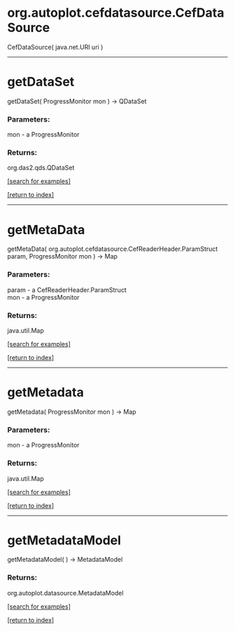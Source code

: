 # org.autoplot.cefdatasource.CefDataSource
CefDataSource( java.net.URI uri )


***
<a name="getDataSet"></a>
# getDataSet
getDataSet( ProgressMonitor mon ) &rarr; QDataSet



### Parameters:
mon - a ProgressMonitor

### Returns:
org.das2.qds.QDataSet


<a href="https://github.com/autoplot/dev/search?q=getDataSet&unscoped_q=getDataSet">[search for examples]</a>

<a href="https://github.com/autoplot/documentation/blob/master/javadoc/index-all.md">[return to index]</a>

***
<a name="getMetaData"></a>
# getMetaData
getMetaData( org.autoplot.cefdatasource.CefReaderHeader.ParamStruct param, ProgressMonitor mon ) &rarr; Map



### Parameters:
param - a CefReaderHeader.ParamStruct
<br>mon - a ProgressMonitor

### Returns:
java.util.Map


<a href="https://github.com/autoplot/dev/search?q=getMetaData&unscoped_q=getMetaData">[search for examples]</a>

<a href="https://github.com/autoplot/documentation/blob/master/javadoc/index-all.md">[return to index]</a>

***
<a name="getMetadata"></a>
# getMetadata
getMetadata( ProgressMonitor mon ) &rarr; Map



### Parameters:
mon - a ProgressMonitor

### Returns:
java.util.Map


<a href="https://github.com/autoplot/dev/search?q=getMetadata&unscoped_q=getMetadata">[search for examples]</a>

<a href="https://github.com/autoplot/documentation/blob/master/javadoc/index-all.md">[return to index]</a>

***
<a name="getMetadataModel"></a>
# getMetadataModel
getMetadataModel(  ) &rarr; MetadataModel



### Returns:
org.autoplot.datasource.MetadataModel


<a href="https://github.com/autoplot/dev/search?q=getMetadataModel&unscoped_q=getMetadataModel">[search for examples]</a>

<a href="https://github.com/autoplot/documentation/blob/master/javadoc/index-all.md">[return to index]</a>

